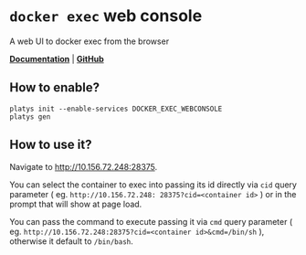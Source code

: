 # `docker exec` web console

A web UI to docker exec from the browser  

**[Documentation](https://github.com/bitbull-team/docker-exec-web-console)** | **[GitHub](https://github.com/bitbull-team/docker-exec-web-console)**

## How to enable?

```
platys init --enable-services DOCKER_EXEC_WEBCONSOLE
platys gen
```

## How to use it?

Navigate to <http://10.156.72.248:28375>.

You can select the container to exec into passing its id directly via `cid` query parameter ( eg. `http://10.156.72.248: 28375?cid=<container id>` ) or in the prompt that will show at page load.

You can pass the command to execute passing it via `cmd` query parameter ( eg. `http://10.156.72.248:28375?cid=<container id>&cmd=/bin/sh` ), otherwise it default to `/bin/bash`.